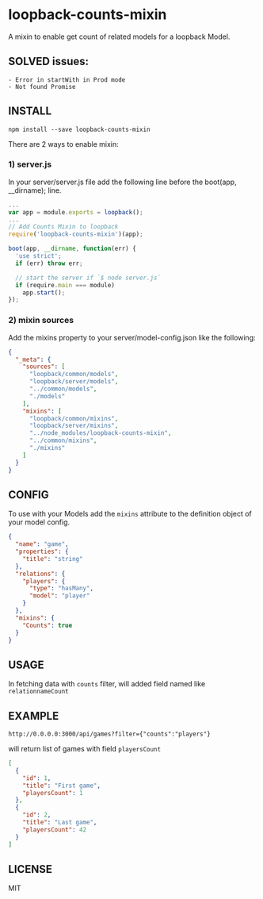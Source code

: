 # loopback-counts-mixin
A mixin to enable get count of related models for a loopback Model.

## SOLVED issues:
```
- Error in startWith in Prod mode
- Not found Promise
```

## INSTALL

```
npm install --save loopback-counts-mixin
```

There are 2 ways to enable mixin:

### 1) server.js

In your server/server.js file add the following line before the boot(app, __dirname); line.

```js
...
var app = module.exports = loopback();
...
// Add Counts Mixin to loopback
require('loopback-counts-mixin')(app);

boot(app, __dirname, function(err) {
  'use strict';
  if (err) throw err;

  // start the server if `$ node server.js`
  if (require.main === module)
    app.start();
});
```

### 2) mixin sources

Add the mixins property to your server/model-config.json like the following:

```json
{
  "_meta": {
    "sources": [
      "loopback/common/models",
      "loopback/server/models",
      "../common/models",
      "./models"
    ],
    "mixins": [
      "loopback/common/mixins",
      "loopback/server/mixins",
      "../node_modules/loopback-counts-mixin",
      "../common/mixins",
      "./mixins"
    ]
  }
}
```

## CONFIG

To use with your Models add the `mixins` attribute to the definition object of your model config.

```json
{
  "name": "game",
  "properties": {
    "title": "string"
  },
  "relations": {
    "players": {
      "type": "hasMany",
      "model": "player"
    }
  },
  "mixins": {
    "Counts": true
  }
}
```

## USAGE

In fetching data with `counts` filter, will added field named like `relationnameCount`

## EXAMPLE

```
http://0.0.0.0:3000/api/games?filter={"counts":"players"}
```

will return list of games with field `playersCount`

```json
[
  {
    "id": 1,
    "title": "First game",
    "playersCount": 1
  },
  {
    "id": 2,
    "title": "Last game",
    "playersCount": 42
  }
]
```

## LICENSE

MIT

